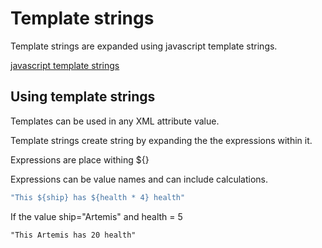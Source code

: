 # Template strings

Template strings are expanded using javascript template strings.

[javascript template strings](https://developer.mozilla.org/en-US/docs/Web/JavaScript/Reference/Template_literals)

## Using template strings
Templates can be used in any XML attribute value.

Template strings create string by expanding the the expressions within it.

Expressions are place withing ${}

Expressions can be value names and can include calculations.

``` js
"This ${ship} has ${health * 4} health"
```

If the value ship="Artemis" and health = 5

```
"This Artemis has 20 health"
```